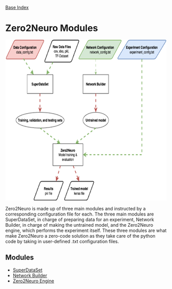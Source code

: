 [Base Index](../index.md)   

# Zero2Neuro Modules


<img SRC="../../images/zero2neuro_structure.png" height="500" alt="Zero2Neuro Structure">  
  
Zero2Neuro is made up of three main modules and instructed by a
corresponding configuration file for each. The three main modules are
SuperDataSet, in charge of preparing data for an experiment, Network
Builder, in charge of making the untrained model, and the Zero2Neuro
engine, which performs the experiment itself. These three modules are
what make Zero2Neuro a zero-code solution as they take care of the
python code by taking in user-defined .txt configuration files.    
  
## Modules
- [SuperDataSet](superdataset/index.md)
- [Network Builder](networkbuilder/index.md)
- [Zero2Neuro Engine](zero2neuro/index.md)

